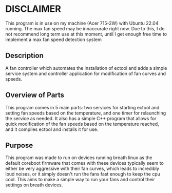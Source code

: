 # DISCLAIMER
This program is in use on my machine (Acer 715-2W) with Ubuntu 22.04 running. The max fan speed may be innaccurate right now. Due to this, I do not recommend long term use at this moment, until I get enough free time to implement a max fan speed detection system

## Description
A fan controller which automates the installation of ectool and adds a simple service system and controller application for modification of fan curves and speeds.

## Overview of Parts
This program comes in 5 main parts: two services for starting ectool and setting fan speeds based on the temperature, and one timer for relaunching the service as needed. It also has a simple C++ program that allows for quick modification of the fan speeds based on the temperature reached, and it compiles ectool and installs it for use.

## Purpose
This program was made to run on devices running breath linux as the default coreboot firmware that comes with these devices typically seem to either be very aggressive with their fan curves, which leads to incredibly loud noises, or it simply doesn't run the fans fast enough to keep the cpu cool. This aims to make a simple way to run your fans and control their settings on breath devices. 
